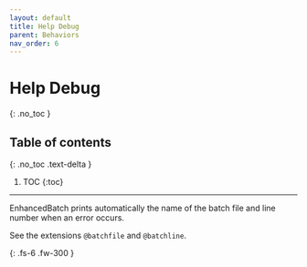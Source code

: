 ```yaml
---
layout: default
title: Help Debug
parent: Behaviors
nav_order: 6
---
```


# Help Debug
{: .no_toc }

## Table of contents
{: .no_toc .text-delta }

1. TOC
{:toc}

---

EnhancedBatch prints automatically the name of the batch file and line number
when an error occurs.

See the extensions `@batchfile` and `@batchline`.

{: .fs-6 .fw-300 }
